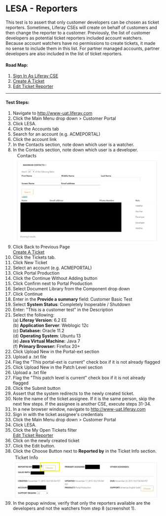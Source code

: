 LESA - Reporters
=================

This test is to assert that only customer developers can be chosen as ticket reporters. Sometimes, Liferay CSEs will create on behalf of customers and then change the reporter to a customer. Previously, the list of customer developers as potential ticket reporters included account watchers. Because account watchers have no permissions to create tickets, it made no sense to include them in this list. For partner managed accounts, partner developers are also included in the list of ticket reporters.

#### Road Map: ####
1. [Sign In As Liferay CSE](#SignInAsLiferayCSE)
1. [Create A Ticket](#CreateATicket)
1. [Edit Ticket Reporter](#EditTicketReporter)

****

#### Test Steps: ####
1. <a href="#SignInAsLiferayCSE" name="SignInAsLiferayCSE"></a>Navigate to http://www-uat.liferay.com
1. Click the Main Menu drop down > Customer Portal
1. Click LESA.
1. Click the Accounts tab
1. Search for an account (e.g. ACMEPORTAL)
1. Click the account link
1. In the Contacts section, note down which user is a watcher.
1. In the Contacts section, note down which user is a developer.     
![screenshot1](../images/reporter-contacts.jpg)
1. Click Back to Previous Page    
<a href="#CreateATicket" name="CreateATicket">Create A Ticket</a>
1. Click the Tickets tab.
1. Click New Ticket
1. Select an account (e.g. ACMEPORTAL)
1. Click Portal Production
1. Click the Continue Without Adding button
1. Click Confirm next to Portal Production
1. Select Document Library from the Component drop down
1. Click Continue
1. Enter in the <b>Provide a summary</b> field: Customer Basic Test
1. Select <b>System Status</b>: Completely Inoperable / Shutdown    
1. Enter: "This is a customer test" in the Description
1. Select the following:    
	(a) **Liferay Version**:	 6.2 EE    
	(b) **Application Server**:	Weblogic 12c    
	(c) **Database:**			Oracle 11.2    
	(d) **Operating System**:	Ubuntu 13    
	(e) **Java Virtual Machine:**	Java 7    
	(f) **Primary Browser:**		Firefox 20+
1. Click Upload New in the Portal-ext section
1. Upload a .txt file
1. Flag the "This portal-ext is current" check box if it is not already flagged
1. Click Upload New in the Patch Level section
1. Upload a .txt file
1. Flag the "This patch level is current" check box if it is not already flagged
1. Click the Submit button
1. Assert that the system redirects to the newly created ticket.
1. Note the name of the ticket assignee. If it is the same person, skip the next few steps. If the assignee is another CSE, execute steps 31-34.
1. In a new browser window, navigate to http://www-uat.liferay.com
1. Sign in with the ticket assignee's credentials
1. Click the Main Menu drop down > Customer Portal
1. Click LESA.
1. Click the My Open Tickets filter    
<a href="#EditTicketReporter" name="EditTicketReporter">Edit Ticket Reporter</a>
1. Click on the newly created ticket
1. Click the Edit button.
1. Click the Choose Button next to **Reported by** in the Ticket Info section.    
![screenshot2](../images/reporter-ticketinfo.jpg)
1. In the popup window, verify that only the reporters available are the developers and not the watchers from step 8 (screenshot 1).